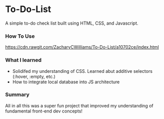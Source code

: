 # To-Do-List

A simple to-do check list built using HTML, CSS, and Javascript.

### How To Use

https://cdn.rawgit.com/ZacharyCWilliams/To-Do-List/a10702ce/index.html

### What I learned

- Solidifed my understanding of CSS. Learned abut additive selectors (:hover, :empty, etc.)
- How to integrate local database into JS architecture

### Summary

All in all this was a super fun project that improved my understanding of fundamental front-end dev concepts!
